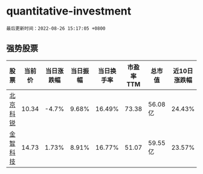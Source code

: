 # quantitative-investment

`最后更新时间：2022-08-26 15:17:05 +0800`

## 强势股票

|股票|当前价|当日涨跌幅|当日振幅|当日换手率|市盈率TTM|总市值|近10日涨跌幅|
|----|----|----|----|----|----|----|----|
|[北京科锐](https://xueqiu.com/S/SZ002350)|10.34|-4.7%|9.68%|16.49%|73.38|56.08亿|24.43%|
|[金智科技](https://xueqiu.com/S/SZ002090)|14.73|1.73%|8.91%|16.77%|51.07|59.55亿|23.57%|

